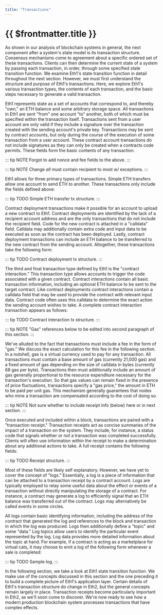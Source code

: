 ```yaml
---
title: "Transactions"
---
```


# {{ $frontmatter.title }}

As shown in our analysis of blockchain systems in general, the next component after a system's state model is its transaction structure. Consensus mechanisms come to agreement about a specific ordered set of these transactions. Clients can then determine the current state of a system by passing each transaction, in order, through some specified state transition function. We examine Eth1's state transition function in detail throughout the next section. However, we must first understand the structure and purpose of Eth1's transactions. Here, we explore Eth1's various transaction types, the contents of each transaction, and the basic steps necessary to generate a valid transaction.

Eth1 represents state as a set of accounts that correspond to, and thereby "own," an ETH balance and some arbitrary storage space. All transactions in Eth1 are sent "from" one account "to" another, both of which must be specified within the transaction itself. Transactions sent from a user account are only valid if they include a signature over the transaction created with the sending account's private key. Transactions may be sent by contract accounts, but only during the course of the execution of some transaction from a user account. These contract account transactions do not include signatures as they can only be created when a contracts code permits. These fields form the basic contents of any transaction.

::: tip NOTE
Forgot to add nonce and fee fields to the above.
:::

::: tip NOTE
Change *all* must contain recipient to most w/ exceptions.
:::

Eth1 allows for three primary types of transactions. Simple ETH transfers allow one account to send ETH to another. These transactions only include the fields defined above:

::: tip TODO
Simple ETH transfer tx structure.
:::

Contract deployment transactions make it possible for an account to upload a new contract to Eth1. Contract deployments are identified by the lack of a recipient account address and are the only transactions that do not include the recipient field. Code for the new contract is attached in a "calldata" field. Calldata may additionally contain extra code and input data to be executed as soon as the contract has been deployed. Lastly, contract deployment transactions can include an ETH balance to be transferred to the new contract from the sending account. Altogether, these transactions take the following form:

::: tip TODO
Contract deployment tx structure.
:::

The third and final transaction type defined by Eth1 is the "contract interaction." This transaction type allows accounts to trigger the code associated with a given contract. Contract interactions contain all basic transaction information, including an optional ETH balance to be sent to the target contract. Like contract deployments contract interactions contain a calldata field that may be used to provide the contract with relevant input data. Contract code often uses this calldata to determine the exact action the sending account wishes to take. A complete contract interaction transaction appears as follows:

::: tip TODO
Contract interaction tx structure.
:::

::: tip NOTE
"Gas" references below to be edited into second paragraph of this section.
:::

We've alluded to the fact that transactions must include a fee in the form of "gas." We discuss the exact calculation for this fee in the following section. In a nutshell, gas is a virtual currency used to pay for any transaction. All transactions must contain a base amount of gas (currently 21,000 gas) and a fixed amount of gas depending on the size of calldata in bytes (currently 68 gas per byte). Transactions then must additionally include an amount of gas generally proportional to the resource expenditure necessary for the transaction's execution. So that gas values can remain fixed in the presence of price fluctuations, transactions specify a "gas price," the amount in ETH to be paid per unit gas. This mechanism generally guarantees that nodes who mine a transaction are compensated according to the cost of doing so.

::: tip NOTE
Not sure whether to include receipt info (below) here or in next section.
:::

Once executed and included within a block, transactions are paired with a "transaction receipt." Transaction receipts act as concise summaries of the impact of a transaction on the system. They include, for instance, a status code that signals whether or not a transaction was completed successfully. Clients will often use information within the receipt to make a determination about any additional actions to take. A full receipt contains the following fields:

::: tip TODO
Receipt structure.
:::

Most of these fields are likely self explanatory. However, we have yet to cover the concept of "logs." Essentially, a log is a piece of information that can be attached to a transaction receipt by a contract account. Logs are typically employed to relay some useful data about the effect or events of a transaction without directly manipulating the storage of a contract. For instance, a contract may generate a log to efficiently signal that an ETH balance was transferred out of the contract. Logs may alternatively be called events in some circles.

All logs contain basic identifying information, including the address of the contract that generated the log and references to the block and transaction in which the log was produced. Logs then additionally define a "topic" and some "data." Log topics allow users to identify the particular event represented by the log. Log data provides more detailed information about the topic at hand. For example, if a contract is acting as a marketplace for virtual cats, it may choose to emit a log of the following form whenever a sale is completed:

::: tip TODO
Sample log.
:::

In the following section, we take a look at Eth1 state transition function. We make use of the concepts discussed in this section and the one preceding it to build a complete picture of Eth1's application layer. Certain details of Eth1's transaction structure do change in Eth2, but the general concepts remain largely in place. Transaction receipts become particularly important in Eth2, as we'll soon come to discover. We're now ready to see how a modern production blockchain system processes transactions that have complex effects.
